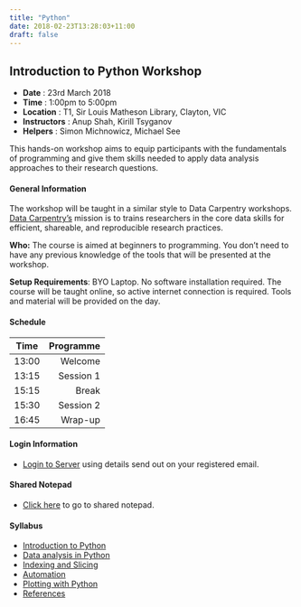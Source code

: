 ```yaml
---
title: "Python"
date: 2018-02-23T13:28:03+11:00
draft: false
---
```


## Introduction to Python Workshop

-	**Date** :		23rd March 2018
-	**Time** :		1:00pm to 5:00pm
-	**Location** :		T1, Sir Louis Matheson Library, Clayton, VIC
-	**Instructors** :	Anup Shah, Kirill Tsyganov
-	**Helpers** : 		Simon Michnowicz, Michael See  


This hands-on workshop aims to equip participants with the fundamentals of programming and give them skills needed to apply data analysis approaches to their research questions.


#### General Information

The workshop will be taught in a similar style to Data Carpentry workshops. [Data Carpentry’s](http://www.datacarpentry.org/) mission is to trains researchers in the core data skills for efficient, shareable, and reproducible research practices.

**Who:** The course is aimed at beginners to programming. You don’t need to have any previous knowledge of the tools that will be presented at the workshop.

**Setup Requirements**: BYO Laptop. No software installation required. The course will be taught online, so active internet connection is required. Tools and material will be provided on the day.

#### Schedule

Time	|	Programme
-----------	| ------------------:
13:00	|	Welcome
13:15	|	Session 1
15:15	|	Break
15:30	|	Session 2
16:45	|	Wrap-up


#### Login Information
*   [Login to Server](http://130.220.208.123:9393/) using details send out on your registered email. 


#### Shared Notepad

*   [Click here](http://biotraining.erc.monash.edu:9001/p/intro_to_python_march_23_18) to go to shared notepad. 


#### Syllabus

-	[Introduction to Python](intro/)
-	[Data analysis in Python](working_with_data/)
-	[Indexing and Slicing](indexing/) 
-	[Automation](loops/)
-	[Plotting with Python](plotting/)
-	[References](http://www.datacarpentry.org/python-ecology-lesson/reference/)
	
